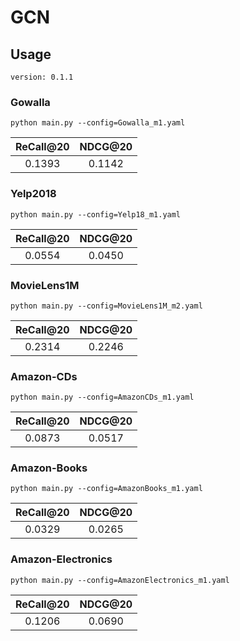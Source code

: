 


# GCN



## Usage

`version: 0.1.1`

### Gowalla

    python main.py --config=Gowalla_m1.yaml


| ReCall@20 | NDCG@20 |
| :-------: | :-----: |
|  0.1393   | 0.1142  |

### Yelp2018

    python main.py --config=Yelp18_m1.yaml

| ReCall@20 | NDCG@20 |
| :-------: | :-----: |
|  0.0554   | 0.0450  |

### MovieLens1M

    python main.py --config=MovieLens1M_m2.yaml

| ReCall@20 | NDCG@20 |
| :-------: | :-----: |
|  0.2314   | 0.2246  |

### Amazon-CDs

    python main.py --config=AmazonCDs_m1.yaml

| ReCall@20 | NDCG@20 |
| :-------: | :-----: |
|  0.0873   | 0.0517  |

### Amazon-Books

    python main.py --config=AmazonBooks_m1.yaml


| ReCall@20 | NDCG@20 |
| :-------: | :-----: |
|  0.0329   | 0.0265  |

### Amazon-Electronics

    python main.py --config=AmazonElectronics_m1.yaml

| ReCall@20 | NDCG@20 |
| :-------: | :-----: |
|  0.1206   | 0.0690  |